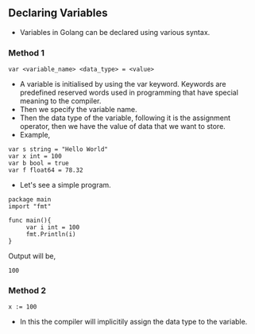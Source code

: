 ## Declaring Variables ##

* Variables in Golang can be declared using various syntax.

### Method 1 ###

```
var <variable_name> <data_type> = <value>
```

* A variable is initialised by using the var keyword. Keywords are predefined reserved words used in programming that have special meaning to the compiler. 
* Then we specify the variable name.
* Then the data type of the variable, following it is the assignment operator, then we have the value of data that we want to store.
* Example,
```
var s string = "Hello World"
var x int = 100
var b bool = true
var f float64 = 78.32
```

* Let's see a simple program.
```
package main
import "fmt"

func main(){
     var i int = 100
     fmt.Println(i)
}
```
Output will be,
```
100
```

### Method 2 ###

```
x := 100
```

* In this the compiler will implicitily assign the data type to the variable.
